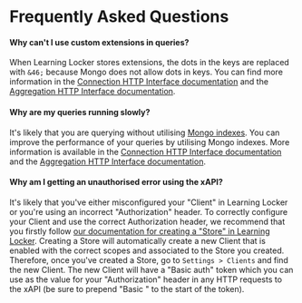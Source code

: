 ---
---

# Frequently Asked Questions

#### Why can't I use custom extensions in queries?
When Learning Locker stores extensions, the dots in the keys are replaced with `&46;` because Mongo does not allow dots in keys. You can find more information in the [Connection HTTP Interface documentation](../http-connection#filtering-with-extension-keys) and the [Aggregation HTTP Interface documentation](../http-aggregation#projecting-with-extension-keys).

#### Why are my queries running slowly?
It's likely that you are querying without utilising [Mongo indexes](https://docs.mongodb.com/manual/indexes/). You can improve the performance of your queries by utilising Mongo indexes. More information is available in the [Connection HTTP Interface documentation](../http-connection#filtering-with-improved-performance) and the [Aggregation HTTP Interface documentation](../http-aggregation#matching-with-improved-performance).

#### Why am I getting an unauthorised error using the xAPI?
It's likely that you've either misconfigured your "Client" in Learning Locker or you're using an incorrect "Authorization" header. To correctly configure your Client and use the correct Authorization header, we recommend that you firstly follow [our documentation for creating a "Store" in Learning Locker](https://ht2ltd.zendesk.com/hc/en-us/articles/115000893009-Managing-your-Learning-Record-Stores#creating-a-new-store). Creating a Store will automatically create a new Client that is enabled with the correct scopes and associated to the Store you created. Therefore, once you've created a Store, go to `Settings > Clients` and find the new Client. The new Client will have a "Basic auth" token which you can use as the value for your "Authorization" header in any HTTP requests to the xAPI (be sure to prepend "Basic " to the start of the token).
